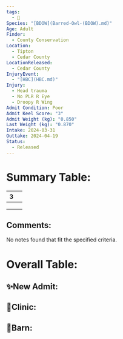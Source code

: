 ```yaml
---
tags:
  - 🦅
Species: "[BDOW](Barred-Owl-(BDOW).md)"
Age: Adult
Finder:
  - County Conservation
Location:
  - Tipton
  - Cedar County
LocationReleased:
  - Cedar County
InjuryEvent:
  - "[HBC](HBC.md)"
Injury:
  - Head trauma
  - No PLR R Eye
  - Droopy R Wing
Admit Condition: Poor
Admit Keel Score: "3"
Admit Weight (kg): "0.850"
Last Weight (kg): "0.870"
Intake: 2024-03-31
Outtake: 2024-04-19
Status:
  - Released
---
```


# Summary Table:

<div><table class="dataview table-view-table"><thead class="table-view-thead"><tr class="table-view-tr-header"><th class="table-view-th"><span></span><span class="dataview small-text">3</span></th><th class="table-view-th"><span></span></th></tr></thead><tbody class="table-view-tbody"><tr><td><span></span></td><td><span></span></td></tr><tr><td><span></span></td><td><span></span></td></tr><tr><td><span></span></td><td><span></span></td></tr></tbody></table></div>

## Comments:

<p><span><p dir="auto">No notes found that fit the specified criteria.</p></span></p>

# Overall Table:

## ✨New Admit:



## 🏥Clinic:



## 🏡Barn:


